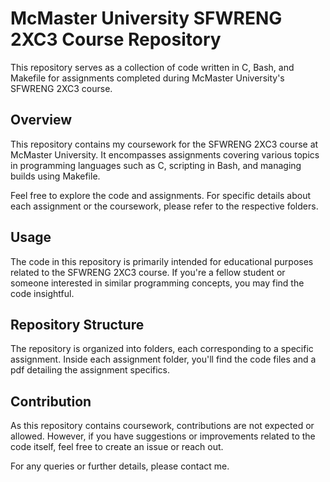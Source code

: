 # McMaster University SFWRENG 2XC3 Course Repository

This repository serves as a collection of code written in C, Bash, and Makefile for assignments completed during McMaster University's SFWRENG 2XC3 course.

## Overview

This repository contains my coursework for the SFWRENG 2XC3 course at McMaster University. It encompasses assignments covering various topics in programming languages such as C, scripting in Bash, and managing builds using Makefile.

Feel free to explore the code and assignments. For specific details about each assignment or the coursework, please refer to the respective folders.

## Usage

The code in this repository is primarily intended for educational purposes related to the SFWRENG 2XC3 course. If you're a fellow student or someone interested in similar programming concepts, you may find the code insightful.

## Repository Structure

The repository is organized into folders, each corresponding to a specific assignment. Inside each assignment folder, you'll find the code files and a pdf detailing the assignment specifics.

## Contribution

As this repository contains coursework, contributions are not expected or allowed. However, if you have suggestions or improvements related to the code itself, feel free to create an issue or reach out.

For any queries or further details, please contact me.
